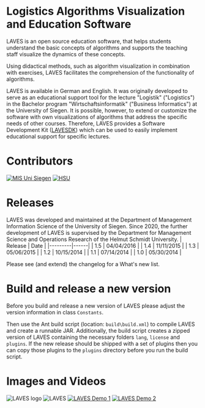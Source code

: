 # Logistics Algorithms Visualization and Education Software

LAVES is an open source education software, that helps students understand the basic concepts of algorithms and supports the teaching staff visualize the dynamics of these concepts.

Using didactical methods, such as algorithm visualization in combination with exercises, LAVES facilitates the comprehension of the functionality of algorithms.

LAVES is available in German and English. It was originally developed to serve as an educational support tool for the lecture "Logistik" ("Logistics") in the Bachelor program "Wirtschaftsinformatik" ("Business Informatics") at the University of Siegen. It is possible, however, to extend or customize the software with own visualizations of algorithms that address the specific needs of other courses. Therefore, LAVES provides a Software Development Kit ([LAVESDK](https://github.com/LavesHSU/Laves-sdk)) which can be used to easily implement educational support for specific lectures.

# Contributors
[![MIS Uni Siegen](https://www.uni-siegen.de/stylesheets/redesign_09/uni_images/uni_logo.svg)](https://www.wiwi.uni-siegen.de/mis/software/laves.html)
[![HSU](https://www.hsu-hh.de/wp-content/themes/hsu/img/hsulogo.png)](https://www.hsu-hh.de/or/)

# Releases

LAVES was developed and maintained at the Department of Management Information Science of the University of Siegen. Since 2020, the further development of LAVES is supervised by the Department for Management Science and Operations Research of the Helmut Schmidt University.
| Release | Date |
|---------|------|
| 1.5 | 04/04/2016 |
| 1.4 | 11/11/2015 |
| 1.3 | 05/06/2015 |
| 1.2 | 10/15/2014 |
| 1.1 | 07/14/2014 |
| 1.0 | 05/30/2014 |

Please see (and extend) the changelog for a What's new list.

# Build and release a new version

Before you build and release a new version of LAVES please adjust the version information in class `Constants`.

Then use the Ant build script (location: `build\build.xml`) to compile LAVES and create a runnable JAR. Additionally, the build script creates a zipped version of LAVES containing the necessary folders `lang`, `license` and `plugins`.
If the new release should be shipped with a set of plugins then you can copy those plugins to the `plugins` directory before you run the build script.

# Images and Videos
![LAVES logo](https://www.wiwi.uni-siegen.de/mis/software/logo_small.png)
![LAVES](https://www.wiwi.uni-siegen.de/mis/software/savings-av.png)
[![LAVES Demo 1](https://img.youtube.com/vi/IK1XJlO6qO8/0.jpg)](https://www.youtube.com/watch?v=IK1XJlO6qO8)
[![LAVES Demo 2](https://img.youtube.com/vi/STRwFqc5wPg/0.jpg)](https://www.youtube.com/watch?v=STRwFqc5wPg)
